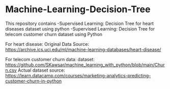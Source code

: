 # Machine-Learning-Decision-Tree
This repository contains 
-Supervised Learning: Decision Tree for heart diseases dataset using python
-Supervised Learning: Decision Tree for telecom customer churn dataset using Python 

For heart disease:
Original Data Source: https://archive.ics.uci.edu/ml/machine-learning-databases/heart-disease/

For telecom customer churn data:
dataset: https://github.com/SKawsar/machine_learning_with_python/blob/main/Churn.csv 
Actual dataset source: https://learn.datacamp.com/courses/marketing-analytics-predicting-customer-churn-in-python
